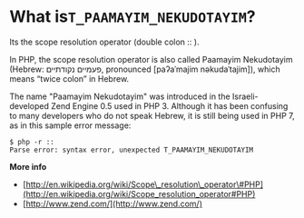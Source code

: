 # What is`T_PAAMAYIM_NEKUDOTAYIM`?

Its the scope resolution operator \(double colon :: \).

In PHP, the scope resolution operator is also called Paamayim Nekudotayim \(Hebrew: פעמיים נקודתיים‎‎, pronounced \[paʔaˈmajim nəkudaˈtajim\]\), which means “twice colon” in Hebrew.

The name "Paamayim Nekudotayim" was introduced in the Israeli-developed Zend Engine 0.5 used in PHP 3. Although it has been confusing to many developers who do not speak Hebrew, it is still being used in PHP 7, as in this sample error message:

```
$ php -r ::
Parse error: syntax error, unexpected T_PAAMAYIM_NEKUDOTAYIM
```

**More info**

* [http://en.wikipedia.org/wiki/Scope\_resolution\_operator\#PHP](http://en.wikipedia.org/wiki/Scope_resolution_operator#PHP)
* [http://www.zend.com/](http://www.zend.com/)



